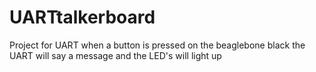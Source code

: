 # UARTtalkerboard
Project for UART when a button is pressed on the beaglebone black the UART will say a message and the LED's will light up

